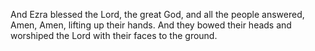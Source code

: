 And Ezra blessed the Lord, the great God, and all the people answered, Amen, Amen, lifting up their hands. And they bowed their heads and worshiped the Lord with their faces to the ground.
